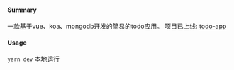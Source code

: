 #### Summary

一款基于vue、koa、mongodb开发的简易的todo应用。
项目已上线: [todo-app](https://todo.davejump66.top)

#### Usage

`yarn dev` 本地运行
